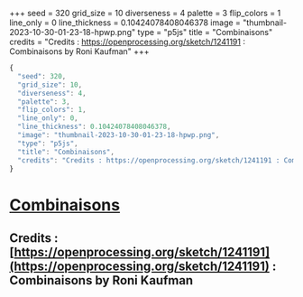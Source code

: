+++
seed = 320
grid_size = 10
diverseness = 4
palette = 3
flip_colors = 1
line_only = 0
line_thickness = 0.10424078408046378
image = "thumbnail-2023-10-30-01-23-18-hpwp.png"
type = "p5js"
title = "Combinaisons"
credits = "Credits : https://openprocessing.org/sketch/1241191 : Combinaisons by Roni Kaufman"
+++




~~~javascript
{
  "seed": 320,
  "grid_size": 10,
  "diverseness": 4,
  "palette": 3,
  "flip_colors": 1,
  "line_only": 0,
  "line_thickness": 0.10424078408046378,
  "image": "thumbnail-2023-10-30-01-23-18-hpwp.png",
  "type": "p5js",
  "title": "Combinaisons",
  "credits": "Credits : https://openprocessing.org/sketch/1241191 : Combinaisons by Roni Kaufman"
}
~~~



# [Combinaisons](https://openprocessing.org/sketch/2065396)

## Credits : [https://openprocessing.org/sketch/1241191](https://openprocessing.org/sketch/1241191) : Combinaisons by Roni Kaufman 

